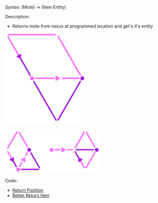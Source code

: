 Syntax:
(Mote) -> (Item Entity)

Description:
* Returns mote from nexus at programmed location and get's it's entity

![](../../../Images/Grab%20Focus%20(Mote%20Foci)%20Pattern.png)

![](../../../Images/Grab%20Focus%20(Mote%20Foci)%20Code.png)

Code:
* [Return Position](Return%20Position.md)
* [Better Return Item](Better%20Return%20Item.md)